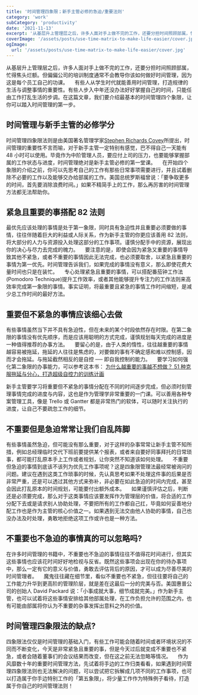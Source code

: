 ```yaml
---
title: '时间管理四象限；新手主管必修的急迫/重要法则'
category: 'work'
subCategory: 'productivity'
date: '2021-11-13'
excerpt: '从基层升上管理层之后，许多人面对手上做不完的工作，还要分担时间照顾部属，忙得焦头烂额。但偏偏公司的培训制度通常不会教导你该如何做好时间管理，因为这是每个员工自己的功课...'
coverImage: '/assets/posts/use-time-matrix-to-make-life-easier/cover.jpg'
ogImage:
  url: '/assets/posts/use-time-matrix-to-make-life-easier/cover.jpg'
---
```


从基层升上管理层之后，许多人面对手上做不完的工作，还要分担时间照顾部属，忙得焦头烂额。但偏偏公司的培训制度通常不会教导你该如何做好时间管理，因为这是每个员工自己的功课。
　有些人从学生时代就能善用时间管理，打造规律的生活与调整事情的重要性。有些人步入中年还没办法好好掌握自己的时间，只能任由工作打乱生活的步调。在这篇文章，我们要介绍最基本的时间管理四个象限，让你可以踏入时间管理的第一步。

## 时间管理与新手主管的必修学分

时间管理四象限法则是由美国著名管理学家[Stephen Richards Covey](https://en.wikipedia.org/wiki/Stephen_Covey)所提出，时间管理的重要性不言而喻，对于新手主管一定特别有感觉，巴不得自己一天能有 48 小时可以使用。毕竟作为中阶管理人员，要应付上司的压力，也要能够掌握部属的工作状态与进度，时间管理绝对是新手主管必修的第一堂课。
　在开始四个象限的介绍之前，你可以先思考自己的工作有那些日常事项需要进行，并且试着删除不必要的工作以及能够交办给部属的工作。美国总统罗斯福曾说：「要争取更多的时间，首先要消除浪费时间。」如果不精简手上的工作，那么再厉害的时间管理方法都无法帮助你。

## 紧急且重要的事搭配 82 法则

最优先应该处理的事情是处于第一象限，同时具有急迫性并且重要必须要做的事情，往往伴随着巨大的利益或人际关系，作为新手主管的你更应该善用 82 法则，将大部分的人力与资源投入处理这部分的工作事项。谨慎分配手中的资源，展现出你的决心与尽力去完成的魄力。
　要注意的是，即使会因为紧急又重要的事情导致其他不紧急，或者不重要的事情因此无法完成，也必须要取舍，以紧急且重要的事情为第一优先。时间管理告诉我们，如果完成的事情没有意义，那么即使花费大量时间也只是在装忙。
　专心处理紧急且重要的事情，可以搭配番茄钟工作法(Pomodoro Technique)提升工作效率，或者其他能够提升专注力的工作法则来高效率完成第一象限的事情。事实证明，将最重要且紧急的事情工作时间缩短，是减少总工作时间的最好方法。

## 重要但不紧急的事情应该细心去做

有些事情虽然当下并不具有急迫性，但在未来的某个时段依然存在时限。在第二象限的事情没有优先顺序，而是应该用聪明的方式完成，谨慎规划每天完成的进度是一种值得推荐的办事方法。
　要留心的是，由于人类的惰性，往往越重要的事情越容易被拖延，拖延的人往往是焦虑的，对要做的事有不确定感和难以控制感，因而才会拖延。与拖延截然相反的是自控 ── 即自我控制的能力。
　要学习如何强化第二象限的办事能力，可以参考这本书：
[为什么越重要的事越不想做？ 51 种克服拖延与分心，打造超级自控力的训练计画](https://amzn.to/30jjp8t)

新手主管要学习将重要但不紧急的事情分配在不同的时间逐步完成，但必须时刻管理事情完成的进度与内容，这也是作为管理学非常重要的一门课。可以善用各种专案管理工具，像是 Trello 或 Gantter 都是非常热门的软体，可以随时关注执行的进度，让自己不要疏忽工作的细节。

## 不重要但是急迫常常让我们自乱阵脚

有些事情虽然急迫，但可能没有那么重要，对于这样的杂事常常让新手主管不知所措，例如总经理临时交代下班前要提供某个报表，或者来自要好同事拜托的日常琐事，都可能打乱原本手上工作或者规划，让你突然不知道该如何处理。
　不重要但急迫的事情到底该不该列为优先工作事项呢？这是四象限管理法最经常被询问的问题。建议在遇到这类工作琐事的时候，先认真思考如果不处理这件事的后果是否非常严重，还是可以透过其他方式来弥补，非必要在如此急迫的时间内完成，甚至会因此打乱原本的时间规划，可能要付出额外成本。
　如果谨慎评估之后，判断还是必须要完成，那么对于这类事情应该要发挥作为管理层的价值，将合适的工作分配下去或是请求别人协助处理，不要把所有的工作都自己扛，毕竟如何妥善地分配工作也是作为主管的核心价值之一。如果遇到无法交由他人协助的事情，自己也没办法及时处理，勇敢地拒绝这项工作或许也是一种方法。

## 不重要也不急迫的事情真的可以忽略吗?

在许多时间管理的书籍中，不重要也不急迫的事情往往不值得花时间进行，但其实这些事情也应该花时间好好地检视与反省。既然这些事项会出现在你的待办事项中，那么一定有它的意义与价值，勇敢去评估背后的原因，才可以成为尽善尽美的时间管理者。
　魔鬼往往藏在细节里，看似不重要也不紧急，但往往要将自己的工作能力升华到更高阶的管理阶层，就是差在这最后一分的完美与否。美国惠普公司的创始人 David Packard 说：「小事成就大事，细节成就完美。」作为新手主管，也可以试着将这些事情安排给其他部属处理，在工作负担允许的范围之内，也有可能由部属将你认为不重要的杂事发挥出意料之外的价值。

## 时间管理四象限法的缺点?

四象限法仅仅是时间管理的基础入门，有些工作可能会随着时间或者环境状况的不同而不断变化，今天是非常紧急且重要的事，但是今天过后就变成不重要也不紧急，或者会随着董事们的会议结果而改变，但在这之前无法忽略等情况。
　作为风靡数十年的重要时间管理方法，先试着将手边的工作归类看看，如果遇到时间管理四象限法则也无法解决的问题，可以尝试把它拆解成几项不同的工作事项，也可以打造属于你手边特别工作的「第五象限」，将少量工作作为特殊例子看待，打造属于你自己的时间管理法则！
